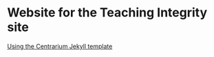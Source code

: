 # Website for the Teaching Integrity site

[Using the Centrarium Jekyll template](http://bencentra.com/centrarium/)